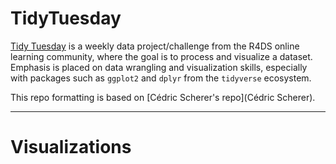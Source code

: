 # TidyTuesday

[Tidy Tuesday](https://github.com/rfordatascience/tidytuesday) is a weekly data project/challenge from the R4DS online learning community, where the goal is to process and visualize a dataset. Emphasis is placed on data wrangling and visualization skills, especially with packages such as `ggplot2` and `dplyr` from the `tidyverse` ecosystem. 

This repo formatting is based on [Cédric Scherer's repo](Cédric Scherer).

---

# Visualizations